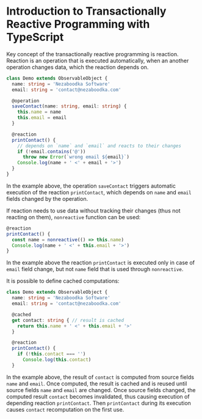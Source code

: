 ﻿

# Introduction to Transactionally Reactive Programming with TypeScript

Key concept of the transactionally reactive programming is reaction.
Reaction is an operation that is executed automatically, when
an another operation changes data, which the reaction depends on.

``` typescript
class Demo extends ObservableObject {
  name: string = 'Nezaboodka Software'
  email: string = 'contact@nezaboodka.com'

  @operation
  saveContact(name: string, email: string) {
    this.name = name
    this.email = email
  }

  @reaction
  printContact() {
    // depends on `name` and `email` and reacts to their changes
    if (!email.contains('@'))
      throw new Error(`wrong email ${email}`)
    Console.log(name + ' <' + email + '>')
  }
}
```

In the example above, the operation `saveContact` triggers
automatic execution of the reaction `printContact`, which
depends on `name` and `email` fields changed by the operation.

If reaction needs to use data without tracking their changes
(thus not reacting on them), `nonreactive` function can
be used:

``` typescript
@reaction
printContact() {
  const name = nonreactive(() => this.name)
  Console.log(name + ' <' + this.email + '>')
}
```

In the example above the reaction `printContact` is executed
only in case of `email` field change, but not `name` field that
is used through `nonreactive`.

It is possible to define cached computations:

``` typescript
class Demo extends ObservableObject {
  name: string = 'Nezaboodka Software'
  email: string = 'contact@nezaboodka.com'

  @cached
  get contact: string { // result is cached
    return this.name + ' <' + this.email + '>'
  }

  @reaction
  printContact() {
    if (!this.contact === '')
      Console.log(this.contact)
  }
```

In the example above, the result of `contact` is computed from
source fields `name` and `email`. Once computed, the result is
cached and is reused until source fields `name` and `email` are
changed. Once source fields changed, the computed result
`contact` becomes invalidated, thus causing execution of
depending reaction `printContact`. Then `printContact` during
its execution causes `contact` recomputation on the first use.
